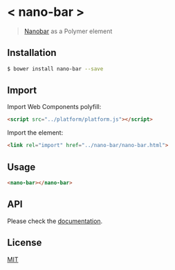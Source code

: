 # < nano-bar >

> [Nanobar](http://nanobar.micronube.com) as a Polymer element

## Installation

```bash
$ bower install nano-bar --save
```

## Import

Import Web Components polyfill:

```html
<script src="../platform/platform.js"></script>
```

Import the element:

```html
<link rel="import" href="../nano-bar/nano-bar.html">
```

## Usage

```html
<nano-bar></nano-bar>
```

## API

Please check the [documentation](http://florianv.github.io/nano-bar).

## License

[MIT](https://github.com/florianv/nano-bar/blob/master/LICENSE)
